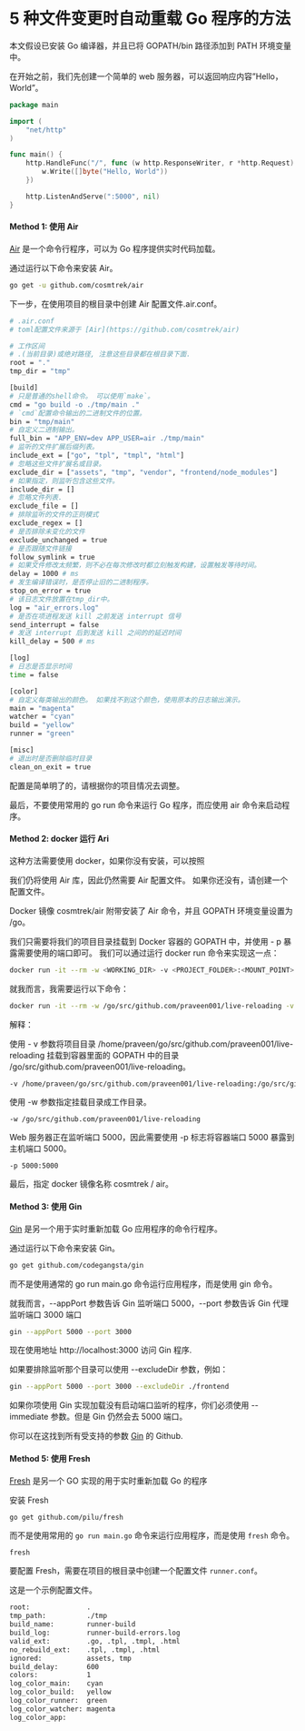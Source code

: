# 5 种文件变更时自动重载 Go 程序的方法

本文假设已安装 Go 编译器，并且已将 GOPATH/bin 路径添加到 PATH 环境变量中。

在开始之前，我们先创建一个简单的 web 服务器，可以返回响应内容”Hello，World”。

```go
package main

import (
    "net/http"
)

func main() {
    http.HandleFunc("/", func (w http.ResponseWriter, r *http.Request) {
        w.Write([]byte("Hello, World"))
    })

    http.ListenAndServe(":5000", nil)
}
```

#### Method 1: 使用 Air

[Air](https://github.com/cosmtrek/air) 是一个命令行程序，可以为 Go 程序提供实时代码加载。

通过运行以下命令来安装 Air。

```bash
go get -u github.com/cosmtrek/air
```

下一步，在使用项目的根目录中创建 Air 配置文件.air.conf。

```bash
# .air.conf
# toml配置文件来源于 [Air](https://github.com/cosmtrek/air)

# 工作区间
# .(当前目录)或绝对路径, 注意这些目录都在根目录下面.
root = "." 
tmp_dir = "tmp"

[build]
# 只是普通的shell命令。 可以使用`make`。
cmd = "go build -o ./tmp/main ."
# `cmd`配置命令输出的二进制文件的位置。
bin = "tmp/main"
# 自定义二进制输出。
full_bin = "APP_ENV=dev APP_USER=air ./tmp/main"
# 监听的文件扩展后缀列表。
include_ext = ["go", "tpl", "tmpl", "html"]
# 忽略这些文件扩展名或目录。
exclude_dir = ["assets", "tmp", "vendor", "frontend/node_modules"]
# 如果指定，则监听包含这些文件。
include_dir = []
# 忽略文件列表.
exclude_file = []
# 排除监听的文件的正则模式
exclude_regex = []
# 是否排除未变化的文件
exclude_unchanged = true
# 是否跟随文件链接
follow_symlink = true
# 如果文件修改太频繁，则不必在每次修改时都立刻触发构建，设置触发等待时间。
delay = 1000 # ms
# 发生编译错误时，是否停止旧的二进制程序。
stop_on_error = true
# 该日志文件放置在tmp_dir中。
log = "air_errors.log"
# 是否在项进程发送 kill 之前发送 interrupt 信号
send_interrupt = false
# 发送 interrupt 后到发送 kill 之间的的延迟时间
kill_delay = 500 # ms

[log]
# 日志是否显示时间
time = false

[color]
# 自定义每类输出的颜色。 如果找不到这个颜色，使用原本的日志输出演示。
main = "magenta"
watcher = "cyan"
build = "yellow"
runner = "green"

[misc]
# 退出时是否删除临时目录
clean_on_exit = true
```

配置是简单明了的，请根据你的项目情况去调整。

最后，不要使用常用的 go run 命令来运行 Go 程序，而应使用 air 命令来启动程序。

#### Method 2: docker 运行 Ari

这种方法需要使用 docker，如果你没有安装，可以按照

我们仍将使用 Air 库，因此仍然需要 Air 配置文件。 如果你还没有，请创建一个配置文件。

Docker 镜像 cosmtrek/air 附带安装了 Air 命令，并且 GOPATH 环境变量设置为 /go。

我们只需要将我们的项目目录挂载到 Docker 容器的 GOPATH 中，并使用 - p 暴露需要使用的端口即可。 我们可以通过运行 docker run 命令来实现这一点：

```bash
docker run -it --rm -w <WORKING_DIR> -v <PROJECT_FOLDER>:<MOUNT_POINT> -p <HOST_PORT>:<CONTAINER_PORT> <IMAGE_NAME>
```

就我而言，我需要运行以下命令：

```bash
docker run -it --rm -w /go/src/github.com/praveen001/live-reloading -v /go/src/github.com/praveen001/live-reloading:/go/src/github.com/praveen001/live-reloading -p 5000:5000 cosmtrek/air
```

解释：

使用 - v 参数将项目目录 /home/praveen/go/src/github.com/praveen001/live-reloading 挂载到容器里面的 GOPATH 中的目录 /go/src/github.com/praveen001/live-reloading。

```bash
-v /home/praveen/go/src/github.com/praveen001/live-reloading:/go/src/github.com/praveen001/live-reloading 
```

使用 -w 参数指定挂载目录成工作目录。

```
-w /go/src/github.com/praveen001/live-reloading
```

Web 服务器正在监听端口 5000，因此需要使用 -p 标志将容器端口 5000 暴露到主机端口 5000。

```shell
-p 5000:5000
```

最后，指定 docker 镜像名称 cosmtrek / air。

#### Method 3: 使用 Gin

[Gin](https://github.com/codegangsta/gin) 是另一个用于实时重新加载 Go 应用程序的命令行程序。

通过运行以下命令来安装 Gin。

```bash
go get github.com/codegangsta/gin
```

而不是使用通常的 go run main.go 命令运行应用程序，而是使用 gin 命令。

就我而言，--appPort 参数告诉 Gin 监听端口 5000，--port 参数告诉 Gin 代理监听端口 3000 端口

```bash
gin --appPort 5000 --port 3000
```

现在使用地址 http://localhost:3000 访问 Gin 程序.

如果要排除监听那个目录可以使用 --excludeDir 参数，例如：

```bash
gin --appPort 5000 --port 3000 --excludeDir ./frontend
```

如果你项使用 Gin 实现加载没有启动端口监听的程序，你们必须使用 --immediate 参数。但是 Gin 仍然会去 5000 端口。

你可以在这找到所有受支持的参数 [Gin](https://github.com/codegangsta/gin) 的 Github.

#### Method 5: 使用 Fresh

[Fresh](https://github.com/gravityblast/fresh) 是另一个 GO 实现的用于实时重新加载 Go 的程序

安装 Fresh

```bash
go get github.com/pilu/fresh
```

而不是使用常用的 `go run main.go` 命令来运行应用程序，而是使用 `fresh` 命令。

```
fresh
```

要配置 Fresh，需要在项目的根目录中创建一个配置文件 `runner.conf`。

这是一个示例配置文件。

```bash
root:              .
tmp_path:          ./tmp
build_name:        runner-build
build_log:         runner-build-errors.log
valid_ext:         .go, .tpl, .tmpl, .html
no_rebuild_ext:    .tpl, .tmpl, .html
ignored:           assets, tmp
build_delay:       600
colors:            1
log_color_main:    cyan
log_color_build:   yellow
log_color_runner:  green
log_color_watcher: magenta
log_color_app:
```

